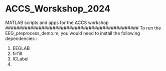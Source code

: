 # ACCS_Worskshop_2024
MATLAB scripts and apps for the ACCS workshop 
################################################
To run the EEG_preprocess_demo.m, you would need to install the following dependencies :
1. EEGLAB
2. firfilt
3. ICLabel
4. 
